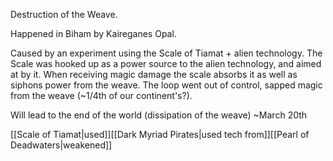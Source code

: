 Destruction of the Weave.

Happened in Biham by Kaireganes Opal.

Caused by an experiment using the Scale of Tiamat + alien technology. The Scale was hooked up as a power source to the alien technology, and aimed at by it. When receiving magic damage the scale absorbs it as well as siphons power from the weave. The loop went out of control, sapped magic from the weave (~1/4th of our continent's?).

Will lead to the end of the world (dissipation of the weave) ~March 20th

[[Scale of Tiamat|used]][[Dark Myriad Pirates|used tech from]][[Pearl of Deadwaters|weakened]]
